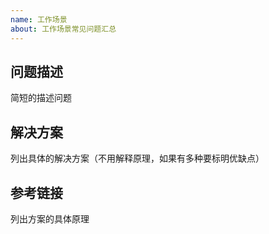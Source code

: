 ```yaml
---
name: 工作场景
about: 工作场景常见问题汇总
---
```


## 问题描述
简短的描述问题

## 解决方案
列出具体的解决方案（不用解释原理，如果有多种要标明优缺点）

## 参考链接
列出方案的具体原理